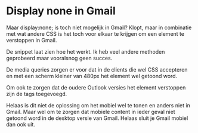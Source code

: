 Display none in Gmail
============================

Maar display:none; is toch niet mogelijk in Gmail? 
Klopt, maar in combinatie met wat andere CSS is het toch voor elkaar te krijgen om een element te verstoppen in Gmail. 

De snippet laat zien hoe het werkt. Ik heb veel andere methoden geprobeerd maar vooralsnog geen succes.

De media queries zorgen er voor dat in de clients die wel CSS accepteren en met een scherm kleiner van 480px het element wel getoond word.

Om ook te zorgen dat de oudere Outlook versies het element verstoppen zijn de <!--[if !mso 9]><!--> tags toegevoegd. 



Helaas is dit niet de oplossing om het mobiel wel te tonen en anders niet in Gmail. 
Maar wel om te zorgen dat mobiele content in ieder geval niet getoond word in de desktop versie van Gmail. Helaas sluit je Gmail mobiel dan ook uit.